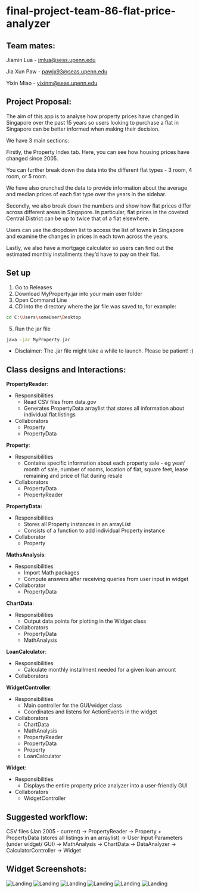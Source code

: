 # final-project-team-86-flat-price-analyzer

## Team mates: 

Jiamin Lua - jmlua@seas.upenn.edu

Jia Xun Paw - pawjx93@seas.upenn.edu 

Yixin Miao - yixinm@seas.upenn.edu 

## Project Proposal:
The aim of this app is to analyse how property prices have changed in Singapore over the past 15 years so users looking to purchase a flat in Singapore can be better informed when making their decision.

We have 3 main sections:

Firstly, the Property Index tab. Here, you can see how housing prices have changed since 2005. 

You can further break down the data into the different flat types - 3 room, 4 room, or 5 room.

We have also crunched the data to provide information about the average and median prices of each flat type over the years in the sidebar.

Secondly, we also break down the numbers and show how flat prices differ across different areas in Singapore. In particular, flat prices in the coveted Central District can be up to twice that of a flat elsewhere.

Users can use the dropdown list to access the list of towns in Singapore and examine the changes in prices in each town across the years.

Lastly, we also have a mortgage calculator so users can find out the estimated monthly installments they’d have to pay on their flat. 


## Set up

1) Go to Releases
2) Download MyProperty.jar into your main user folder
3) Open Command Line
4) CD into the directory where the jar file was saved to, for example:

```sh
cd C:\Users\someUser\Desktop
```

5) Run the jar file

```sh
java -jar MyProperty.jar 
```

* Disclaimer: The .jar file might take a while to launch. Please be patient! :)
 
## Class designs and Interactions:

**PropertyReader**:
  - Responsibilities
    - Read CSV files from data.gov
    - Generates PropertyData arraylist that stores all information about individual flat listings
  - Collaborators
    - Property
    - PropertyData 

**Property**:
  - Responsibilities
    - Contains specific information about each property sale - eg year/ month of sale, number of rooms, location of flat, square feet, lease remaining and price of flat during resale
  - Collaborators
    - PropertyData 
    - PropertyReader
 
**PropertyData:**
  - Responsibilities
    - Stores all Property instances in an arrayList
    - Consists of a function to add individual Property instance
  - Collaborator
    - Property

**MathsAnalysis**:

  - Responsibilities
    - Import Math packages 
    - Compute answers after receiving queries from user input in widget
  - Collaborator
    - PropertyData
    
**ChartData**:
  - Responsibilities 
    - Output data points for plotting in the Widget class
  - Collaborators
    - PropertyData
    - MathAnalysis 

**LoanCalculator**:
  - Responsibilities 
    - Calculate monthly installment needed for a given loan amount
  - Collaborators
    

**WidgetController**:
  - Responsibilities
    - Main controller for the GUI/widget class
    - Coordinates and listens for ActionEvents in the widget
  - Collaborators
    - ChartData
    - MathAnalysis
    - PropertyReader
    - PropertyData
    - Property
    - LoanCalculator

**Widget**:
  - Responsibilities
    - Displays the entire property price analyzer into a user-friendly GUI
  - Collaborators
    - WidgetController

## Suggested workflow:
 
CSV files (Jan 2005 - current) → PropertyReader → Property + PropertyData (stores all listings in an arraylist) → User Input Parameters (under widget/ GUI) → MathAnalysis → ChartData → DataAnalyzer → CalculatorController → Widget


## Widget Screenshots:

![Landing](screengrabs/1_Landing.png?raw=true "Landing Page")
![Landing](screengrabs/2_PropertyPriceIndices.png?raw=true "Property Price Indices")
![Landing](screengrabs/3_LocationInsights.png?raw=true "Location Insights")
![Landing](screengrabs/4_Calculators.png?raw=true "Calculators")
![Landing](screengrabs/5_About.png?raw=true "About")
![Landing](screengrabs/6_Help.png?raw=true "Help")
